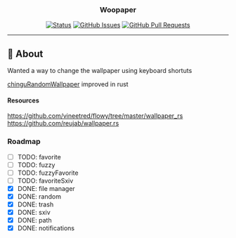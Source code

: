 <h3 align="center">Woopaper</h3>

<div align="center">

  [![Status](https://img.shields.io/badge/status-active-success.svg)]() 
  [![GitHub Issues](https://img.shields.io/github/issues/rdkang/The-Documentation-Compendium.svg)](https://github.com/rdkang/woopaper/issues)
  [![GitHub Pull Requests](https://img.shields.io/github/issues-pr/kylelobo/The-Documentation-Compendium.svg)](https://github.com/kylelobo/The-Documentation-Compendium/pulls)

</div>

---

## 🧐 About
Wanted a way to change the wallpaper using keyboard shortuts

[chinguRandomWallpaper](https://github.com/Rdkang/chinguRandomWallpaper) improved in rust

#### Resources
https://github.com/vineetred/flowy/tree/master/wallpaper_rs
https://github.com/reujab/wallpaper.rs


### Roadmap
- [ ] TODO: favorite
- [ ] TODO: fuzzy
- [ ] TODO: fuzzyFavorite
- [ ] TODO: favoriteSxiv
- [x] DONE: file manager
- [x] DONE: random
- [x] DONE: trash
- [x] DONE: sxiv
- [x] DONE: path
- [x] DONE: notifications
